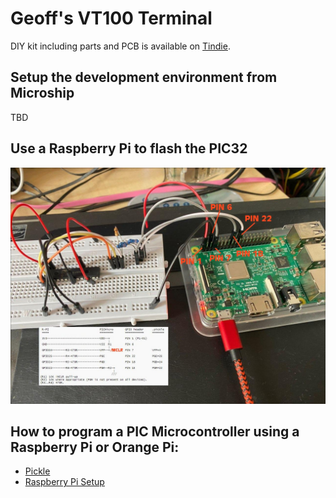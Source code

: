 # Geoff's VT100 Terminal

DIY kit including parts and PCB is available on [Tindie](https://www.tindie.com/products/petrohi/geoffs-vt100-terminal-kit/).

## Setup the development environment from Microship

TBD

## Use a Raspberry Pi to flash the PIC32

![screenshot](/firmware/doc/RasberryPi_programmer.jpg)

## How to program a PIC Microcontroller using a Raspberry Pi or Orange Pi:

* [Pickle](https://www.pedalpc.com/blog/program-pic-raspberry-pi/)
* [Raspberry Pi Setup](https://wiki.kewl.org/dokuwiki/boards:rpi)